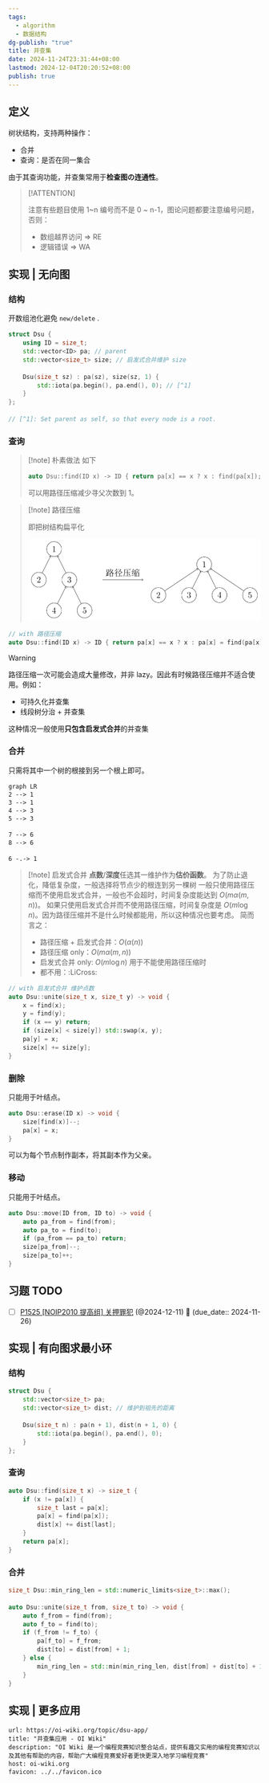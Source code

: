 ```yaml
---
tags:
  - algorithm
  - 数据结构
dg-publish: "true"
title: 并查集
date: 2024-11-24T23:31:44+08:00
lastmod: 2024-12-04T20:20:52+08:00
publish: true
---
```

## 定义

树状结构，支持两种操作：

+ 合并
+ 查询：是否在同一集合

由于其查询功能，并查集常用于**检查图の连通性**。

> [!ATTENTION]
> 
> 注意有些题目使用 1~n 编号而不是 0 ~ n-1，图论问题都要注意编号问题，否则：
> + 数组越界访问 $\Rightarrow$ RE
> + 逻辑错误 $\Rightarrow$ WA

## 实现 | 无向图

### 结构

开数组池化避免 `new/delete` .

```cpp
struct Dsu {
	using ID = size_t;
	std::vector<ID> pa; // parent
	std::vector<size_t> size; // 启发式合并维护 size

	Dsu(size_t sz) : pa(sz), size(sz, 1) { 
		std::iota(pa.begin(), pa.end(), 0); // [^1] 
	}
};

// [^1]: Set parent as self, so that every node is a root.
```

### 查询

> [!note] 朴素做法
> 如下
> ```cpp
> auto Dsu::find(ID x) -> ID { return pa[x] == x ? x : find(pa[x]); }
> ```
> 
> 可以用路径压缩减少寻父次数到 1。

> [!note] 路径压缩
> 
> 即把树结构扁平化
> 
> ![disjoint-set-compress.svg](./assets/disjoint-set-compress.svg)

```cpp
// with 路径压缩
auto Dsu::find(ID x) -> ID { return pa[x] == x ? x : pa[x] = find(pa[x]); }
```

> [!warning]
> 路径压缩一次可能会造成大量修改，并非 lazy。因此有时候路径压缩并不适合使用。例如：
> 
> + 可持久化并查集
> + 线段树分治 + 并查集
> 
> 这种情况一般使用**只包含启发式合并**的并查集

### 合并

只需将其中一个树的根接到另一个根上即可。

```mermaid
graph LR
2 --> 1
3 --> 1
4 --> 3
5 --> 3

7 --> 6
8 --> 6

6 -.-> 1
```

> [!note] 启发式合并
> **点数**/**深度**任选其一维护作为**估价函数**。
> 为了防止退化，降低复杂度，一般选择将节点少的根连到另一棵树
> 一般只使用路径压缩而不使用启发式合并，一般也不会超时，时间复杂度能达到 $O(m\alpha(m, n))$。
> 如果只使用启发式合并而不使用路径压缩，时间复杂度是 $O(m\log{n})$。因为路径压缩并不是什么时候都能用，所以这种情况也要考虑。
> 简而言之：
> + 路径压缩 + 启发式合并：$O(\alpha(n))$
> + 路径压缩 only：$O(m\alpha(m, n))$
> + 启发式合并 only: $O(m\log{n})$ 用于不能使用路径压缩时
> + 都不用：:LiCross:

```cpp
// with 启发式合并 维护点数
auto Dsu::unite(size_t x, size_t y) -> void {
	x = find(x);
	y = find(y);
	if (x == y) return;
	if (size[x] < size[y]) std::swap(x, y);
	pa[y] = x;
	size[x] += size[y];
}
```

### 删除

只能用于叶结点。

```cpp
auto Dsu::erase(ID x) -> void {
	size[find(x)]--;
	pa[x] = x;
}
```

可以为每个节点制作副本，将其副本作为父亲。

### 移动

只能用于叶结点。

```cpp
auto Dsu::move(ID from, ID to) -> void {
	auto pa_from = find(from);
	auto pa_to = find(to);
	if (pa_from == pa_to) return;
	size[pa_from]--;
	size[pa_to]++;
}
```


## 习题 TODO

- [ ] [P1525 [NOIP2010 提高组] 关押罪犯](https://www.luogu.com.cn/problem/P1525) (@2024-12-11) 📅 (due_date:: 2024-11-26) 

## 实现 | 有向图求最小环

### 结构

```cpp
struct Dsu {
	std::vector<size_t> pa;
	std::vector<size_t> dist; // 维护到祖先的距离

	Dsu(size_t n) : pa(n + 1), dist(n + 1, 0) { 
		std::iota(pa.begin(), pa.end(), 0); 
	}
};
```

### 查询

```cpp
auto Dsu::find(size_t x) -> size_t {
	if (x != pa[x]) {
		size_t last = pa[x];
		pa[x] = find(pa[x]);
		dist[x] += dist[last];
	}
	return pa[x];
}
```

### 合并

```cpp
size_t Dsu::min_ring_len = std::numeric_limits<size_t>::max();

auto Dsu::unite(size_t from, size_t to) -> void {
	auto f_from = find(from);
	auto f_to = find(to);
	if (f_from != f_to) {
		pa[f_to] = f_from;
		dist[to] = dist[from] + 1;
	} else {
		min_ring_len = std::min(min_ring_len, dist[from] + dist[to] + 1);
	}
}
```

## 实现 | 更多应用


```cardlink
url: https://oi-wiki.org/topic/dsu-app/
title: "并查集应用 - OI Wiki"
description: "OI Wiki 是一个编程竞赛知识整合站点，提供有趣又实用的编程竞赛知识以及其他有帮助的内容，帮助广大编程竞赛爱好者更快更深入地学习编程竞赛"
host: oi-wiki.org
favicon: ../../favicon.ico
```

